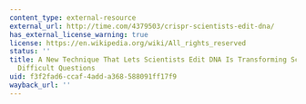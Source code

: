 ```yaml
---
content_type: external-resource
external_url: http://time.com/4379503/crispr-scientists-edit-dna/
has_external_license_warning: true
license: https://en.wikipedia.org/wiki/All_rights_reserved
status: ''
title: A New Technique That Lets Scientists Edit DNA Is Transforming Science-And Raising
  Difficult Questions
uid: f3f2fad6-ccaf-4add-a368-588091ff17f9
wayback_url: ''
---
```


